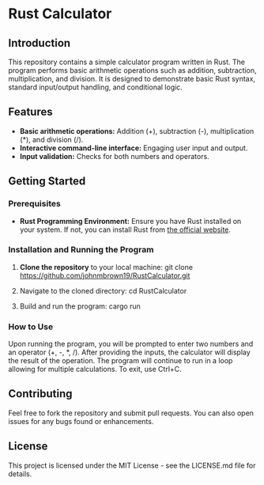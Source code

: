 # Rust Calculator

## Introduction
This repository contains a simple calculator program written in Rust. The program performs basic arithmetic operations such as addition, subtraction, multiplication, and division. It is designed to demonstrate basic Rust syntax, standard input/output handling, and conditional logic.

## Features
- **Basic arithmetic operations:** Addition (+), subtraction (-), multiplication (*), and division (/).
- **Interactive command-line interface:** Engaging user input and output.
- **Input validation:** Checks for both numbers and operators.

## Getting Started

### Prerequisites
- **Rust Programming Environment:** Ensure you have Rust installed on your system. If not, you can install Rust from [the official website](https://www.rust-lang.org/learn/get-started).

### Installation and Running the Program
1. **Clone the repository** to your local machine:
   git clone https://github.com/johnmbrown19/RustCalculator.git

2. Navigate to the cloned directory:
   cd RustCalculator

3. Build and run the program:
   cargo run

### How to Use
Upon running the program, you will be prompted to enter two numbers and an operator (+, -, *, /).
After providing the inputs, the calculator will display the result of the operation.
The program will continue to run in a loop allowing for multiple calculations. To exit, use Ctrl+C.

## Contributing
Feel free to fork the repository and submit pull requests. You can also open issues for any bugs found or enhancements.

## License
This project is licensed under the MIT License - see the LICENSE.md file for details.
